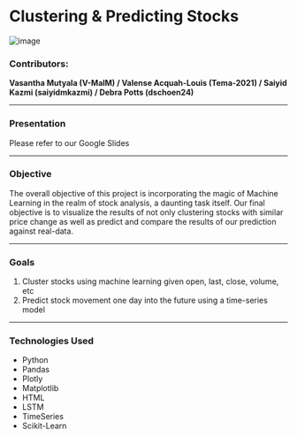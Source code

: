 # Clustering & Predicting Stocks

![image](https://user-images.githubusercontent.com/82990618/138203154-b0c2acab-6dc8-4d16-af2d-7418787e55ab.png)


### Contributors: 
**Vasantha Mutyala (V-MalM) / Valense Acquah-Louis (Tema-2021) / Saiyid Kazmi (saiyidmkazmi)  / Debra Potts (dschoen24)**


____________________________________________________________________________________________________________________________________________

### Presentation

Please refer to our Google Slides

__________________________________________________________________________________________________________________________________________

### Objective

The overall objective of this project is incorporating the magic of Machine Learning in the realm of stock analysis, a daunting task itself. Our final objective is to visualize the results of not only clustering stocks with similar price change as well as predict and compare the results of our prediction against real-data.
________________________________________________________________________________________________________________________________________

### Goals
1. Cluster stocks using machine learning given open, last, close, volume, etc
2. Predict stock movement one day into the future using a time-series model
_______________________________________________________________________________________________________________________________________

### Technologies Used

- Python
- Pandas
- Plotly
- Matplotlib
- HTML
- LSTM
- TimeSeries
- Scikit-Learn
